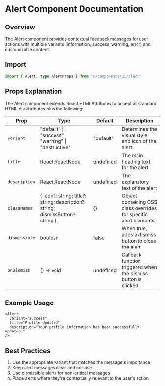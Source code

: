 # Alert Component Documentation

## Overview

The Alert component provides contextual feedback messages for user actions with multiple variants (information, success, warning, error) and customizable content.

## Import

```typescript
import { Alert, type AlertProps } from "@/components/ui/alert"
```

## Props Explanation

The Alert component extends React.HTMLAttributes<HTMLDivElement> to accept all standard HTML div attributes plus the following:

| Prop          | Type                                                                            | Default   | Description                                                       |
| ------------- | ------------------------------------------------------------------------------- | --------- | ----------------------------------------------------------------- |
| `variant`     | "default" \| "success" \| "warning" \| "destructive"                            | "default" | Determines the visual style and icon of the alert                 |
| `title`       | React.ReactNode                                                                 | undefined | The main heading text for the alert                               |
| `description` | React.ReactNode                                                                 | undefined | The explanatory text of the alert                                 |
| `classNames`  | { icon?: string; title?: string; description?: string; dismissButton?: string } | {}        | Object containing CSS class overrides for specific alert elements |
| `dismissible` | boolean                                                                         | false     | When true, adds a dismiss button to close the alert               |
| `onDismiss`   | () => void                                                                      | undefined | Callback function triggered when the dismiss button is clicked    |

## Example Usage

```tsx
<Alert
  variant="success"
  title="Profile Updated"
  description="Your profile information has been successfully updated."
/>
```

## Best Practices

1. Use the appropriate variant that matches the message's importance
2. Keep alert messages clear and concise
3. Use dismissible alerts for non-critical messages
4. Place alerts where they're contextually relevant to the user's action

```

```
